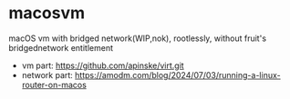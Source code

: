 # macosvm
macOS vm with bridged network(WIP,nok), rootlessly, without fruit's bridgednetwork entitlement

- vm part: 	https://github.com/apinske/virt.git
- network part:	https://amodm.com/blog/2024/07/03/running-a-linux-router-on-macos



